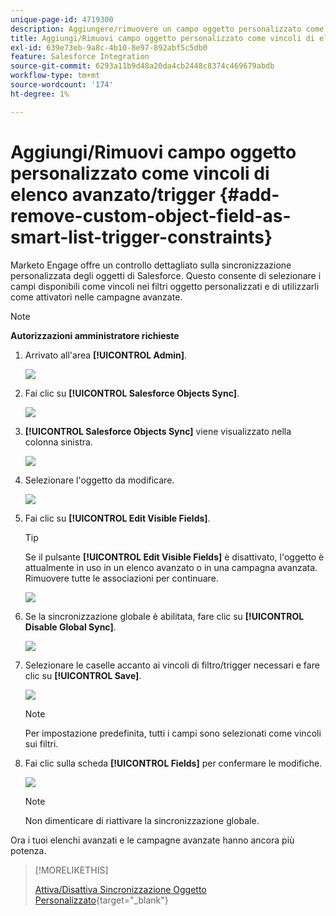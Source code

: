 ```yaml
---
unique-page-id: 4719300
description: Aggiungere/rimuovere un campo oggetto personalizzato come vincoli di elenco avanzato/trigger - Documentazione di Marketo - Documentazione del prodotto
title: Aggiungi/Rimuovi campo oggetto personalizzato come vincoli di elenco avanzato/trigger
exl-id: 639e73eb-9a8c-4b10-8e97-892abf5c5db0
feature: Salesforce Integration
source-git-commit: 6293a11b9d48a20da4cb2448c8374c469679abdb
workflow-type: tm+mt
source-wordcount: '174'
ht-degree: 1%

---
```


# Aggiungi/Rimuovi campo oggetto personalizzato come vincoli di elenco avanzato/trigger {#add-remove-custom-object-field-as-smart-list-trigger-constraints}

Marketo Engage offre un controllo dettagliato sulla sincronizzazione personalizzata degli oggetti di Salesforce. Questo consente di selezionare i campi disponibili come vincoli nei filtri oggetto personalizzati e di utilizzarli come attivatori nelle campagne avanzate.

>[!NOTE]
>
>**Autorizzazioni amministratore richieste**

1. Arrivato all&#39;area **[!UICONTROL Admin]**.

   ![](assets/add-remove-custom-object-field-1.png)

1. Fai clic su **[!UICONTROL Salesforce Objects Sync]**.

   ![](assets/image2015-12-11-15-3a11-3a41.png)

1. **[!UICONTROL Salesforce Objects Sync]** viene visualizzato nella colonna sinistra.

   ![](assets/image2015-12-11-15-3a15-3a15.png)

1. Selezionare l&#39;oggetto da modificare.

   ![](assets/image2014-12-10-13-3a10-3a11.png)

1. Fai clic su **[!UICONTROL Edit Visible Fields]**.

   >[!TIP]
   >
   >Se il pulsante **[!UICONTROL Edit Visible Fields]** è disattivato, l&#39;oggetto è attualmente in uso in un elenco avanzato o in una campagna avanzata. Rimuovere tutte le associazioni per continuare.

   ![](assets/image2014-12-10-13-3a10-3a25.png)

1. Se la sincronizzazione globale è abilitata, fare clic su **[!UICONTROL Disable Global Sync]**.

   ![](assets/image2014-12-10-13-3a10-3a36.png)

1. Selezionare le caselle accanto ai vincoli di filtro/trigger necessari e fare clic su **[!UICONTROL Save]**.

   ![](assets/image2014-12-10-13-3a10-3a47.png)

   >[!NOTE]
   >
   >Per impostazione predefinita, tutti i campi sono selezionati come vincoli sui filtri.

1. Fai clic sulla scheda **[!UICONTROL Fields]** per confermare le modifiche.

   ![](assets/image2014-12-10-13-3a10-3a56.png)

   >[!NOTE]
   >
   >Non dimenticare di riattivare la sincronizzazione globale.

Ora i tuoi elenchi avanzati e le campagne avanzate hanno ancora più potenza.

>[!MORELIKETHIS]
>
>[Attiva/Disattiva Sincronizzazione Oggetto Personalizzato](/help/marketo/product-docs/crm-sync/salesforce-sync/setup/optional-steps/enable-disable-custom-object-sync.md){target="_blank"}
